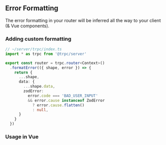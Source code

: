 ## Error Formatting

The error formatting in your router will be inferred all the way to your client (& Vue components).

### Adding custom formatting

```ts
// ~/server/trpc/index.ts
import * as trpc from '@trpc/server'

export const router = trpc.router<Context>()
  .formatError(({ shape, error }) => {
    return {
      ...shape,
      data: {
        ...shape.data,
        zodError:
          error.code === 'BAD_USER_INPUT'
          && error.cause instanceof ZodError
            ? error.cause.flatten()
            : null,
      }
    }
  })
```

### Usage in Vue

```html

```
